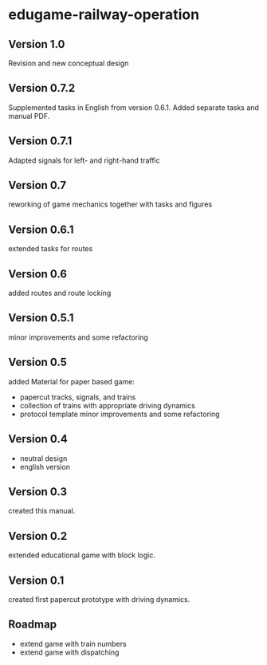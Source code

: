 edugame-railway-operation
======

Version 1.0
------
Revision and new conceptual design


Version 0.7.2
------
Supplemented tasks in English from version 0.6.1.
Added separate tasks and manual PDF.


Version 0.7.1
------
Adapted signals for left- and right-hand traffic


Version 0.7
------
reworking of game mechanics together with tasks and figures


Version 0.6.1
------
extended tasks for routes


Version 0.6
------
added routes and route locking


Version 0.5.1
------
minor improvements and some refactoring


Version 0.5
------
added Material for paper based game:
* papercut tracks, signals, and trains
* collection of trains with appropriate driving dynamics
* protocol template
minor improvements and some refactoring

Version 0.4
------
* neutral design
* english version

Version 0.3
------
  
created this manual.

Version 0.2
------

extended educational game with block logic.

Version 0.1
------

created first papercut prototype with driving dynamics.

Roadmap
------

* extend game with train numbers
* extend game with dispatching